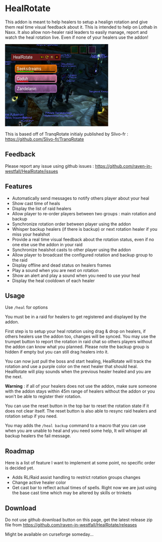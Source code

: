 # HealRotate

This addon is meant to help healers to setup a healign rotation and give them real time visual feedback about it.
This is intended to help on Lothab in Naxx.
It also allow non-healer raid leaders to easily manage, report and watch the heal rotation live. 
Even if none of your healers use the addon! 

![Screenshot](docs/screenshots/screenshot.png "ui")

This is based off of TranqRotate initialy published by Slivo-fr : https://github.com/Slivo-fr/TranqRotate

## Feedback

Please report any issue using github issues : https://github.com/raven-in-westfall/HealRotate/issues

## Features

- Automatically send messages to notify others player about your heal
- Show cast time of heals
- Display the list of raid healers
- Allow player to re-order players between two groups : main rotation and backup
- Synchronize rotation order between player using the addon
- Whisper backup healers (if there is backup) or next rotation healer if you miss your healshot
- Provide a real time visual feedback about the rotation status, even if no one else use the addon in your raid
- Synchronize healshot casts to other player using the addon
- Allow player to broadcast the configured rotation and backup group to the raid
- Display offline and dead status on healers frames
- Play a sound when you are next on rotation
- Show an alert and play a sound when you need to use your heal
- Display the heal cooldown of each healer

## Usage
 
Use `/heal` for options

You must be in a raid for healers to get registered and displayed by the addon.

First step is to setup your heal rotation using drag & drop on healers, if others healers use the addon too, changes will be synced. 
You may use the trumpet button to report the rotation in raid chat so others players without the addon can know what you planned. 
Please note the backup group is hidden if empty but you can still drag healers into it.

You can now just pull the boss and start healing, HealRotate will track the rotation and use a purple color on the next healer that should heal. HealRotate will play sounds when the previous healer healed and you are the next.

**Warning** : if all of your healers does not use the addon, make sure someone with the addon stays within 45m range of healers without the addon or you won't be able to register their rotation.

You can use the reset button in the top bar to reset the rotation state if it does not clear itself.
The reset button is also able to resync raid healers and rotation setup if you need.

You may adds the `/heal backup` command to a macro that you can use when you are unable to heal and you need some help,
It will whisper all backup healers the fail message.

## Roadmap

Here is a list of feature I want to implement at some point, no specific order is decided yet.

- Adds RL/Raid assist handling to restrict rotation groups changes
- Change active healer color
- Get cast bar to reflect actual times of spells. Right now we are just using the base cast time which may be altered by skills or trinkets

## Download

Do not use github download button on this page, get the latest release zip file from https://github.com/raven-in-westfall/HealRotate/releases

Might be available on curseforge someday...
